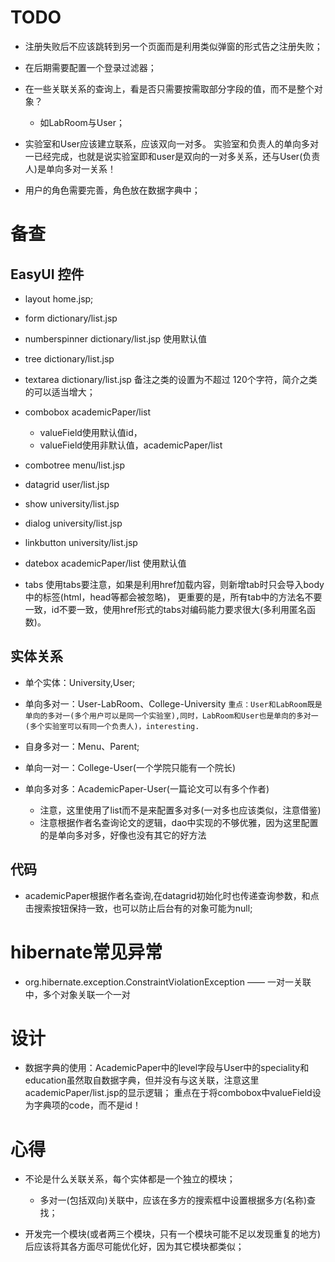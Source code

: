 # TODO

* 注册失败后不应该跳转到另一个页面而是利用类似弹窗的形式告之注册失败；
* 在后期需要配置一个登录过滤器；
* 在一些关联关系的查询上，看是否只需要按需取部分字段的值，而不是整个对象？
    * 如LabRoom与User；

* 实验室和User应该建立联系，应该双向一对多。
    实验室和负责人的单向多对一已经完成，也就是说实验室即和user是双向的一对多关系，还与User(负责人)是单向多对一关系！
    
* 用户的角色需要完善，角色放在数据字典中；

# 备查

## EasyUI 控件

* layout    home.jsp;
* form  dictionary/list.jsp
* numberspinner     dictionary/list.jsp     使用默认值
* tree  dictionary/list.jsp
* textarea  dictionary/list.jsp
    备注之类的设置为不超过 120个字符，简介之类的可以适当增大；
    
* combobox  academicPaper/list
    * valueField使用默认值id，
    * valueField使用非默认值，academicPaper/list

* combotree menu/list.jsp

* datagrid  user/list.jsp
* show  university/list.jsp
* dialog    university/list.jsp
* linkbutton     university/list.jsp
* datebox   academicPaper/list  使用默认值
* tabs
    使用tabs要注意，如果是利用href加载内容，则新增tab时只会导入body中的标签(html，head等都会被忽略)，
    更重要的是，所有tab中的方法名不要一致，id不要一致，使用href形式的tabs对编码能力要求很大(多利用匿名函数)。


## 实体关系
* 单个实体：University,User;
* 单向多对一：User-LabRoom、College-University
`重点：User和LabRoom既是单向的多对一(多个用户可以是同一个实验室),同时，LabRoom和User也是单向的多对一(多个实验室可以有同一个负责人)，interesting.`

* 自身多对一：Menu、Parent;
* 单向一对一：College-User(一个学院只能有一个院长)
* 单向多对多：AcademicPaper-User(一篇论文可以有多个作者)
    * 注意，这里使用了list而不是来配置多对多(一对多也应该类似，注意借鉴)
    * 注意根据作者名查询论文的逻辑，dao中实现的不够优雅，因为这里配置的是单向多对多，好像也没有其它的好方法

## 代码
* academicPaper根据作者名查询,在datagrid初始化时也传递查询参数，和点击搜索按钮保持一致，也可以防止后台有的对象可能为null;


# hibernate常见异常

* org.hibernate.exception.ConstraintViolationException  —— 一对一关联中，多个对象关联一个一对

# 设计

* 数据字典的使用：AcademicPaper中的level字段与User中的speciality和education虽然取自数据字典，但并没有与这关联，注意这里academicPaper/list.jsp的显示逻辑；
重点在于将combobox中valueField设为字典项的code，而不是id！

# 心得

* 不论是什么关联关系，每个实体都是一个独立的模块；
    * 多对一(包括双向)关联中，应该在多方的搜索框中设置根据多方(名称)查找；

* 开发完一个模块(或者两三个模块，只有一个模块可能不足以发现重复的地方)后应该将其各方面尽可能优化好，因为其它模块都类似；
